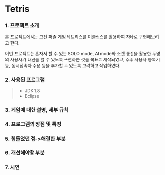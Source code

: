 # Tetris
      
### 1. 프로젝트 소개   
본 프로젝트에서는 고전 퍼즐 게임 테트리스를 이클립스를 활용하여 자바로 구현해보려고 한다.

이번 프로젝트는 혼자서 할 수 있는 SOLO mode, AI mode와 소켓 통신을 활용한 두명의 사용자가 대전을 할 수 있도록 구현하는 것을 목표로 제작되었고,
추후 사용자 등록기능, 동시접속자 수용 등을 추가할 수 있도록 고려하고 작업하였다.

### 2. 사용된 프로그램
>* JDK 1.8
>* Eclipse
### 3. 게임에 대한 설명, 세부 규칙
### 4. 프로그램의 장점 및 특징
### 5. 힘들었던 점->해결한 부분
### 6. 개선해야할 부분
### 7. 시연
